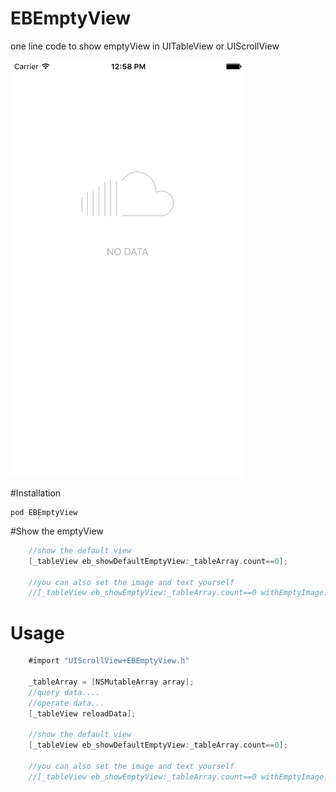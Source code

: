 # EBEmptyView
one line code to show emptyView in UITableView or UIScrollView

![ScreenShot](https://github.com/kaychn126/EBEmptyView/blob/master/Simulator%20Screen%20Shot.png)

#Installation
```
pod EBEmptyView
```

#Show the emptyView
```objective-c
    //show the default view
    [_tableView eb_showDefaultEmptyView:_tableArray.count==0];
    
    //you can also set the image and text yourself
    //[_tableView eb_showEmptyView:_tableArray.count==0 withEmptyImage:@"emptyImage" withEmptyText:@"NO DATA"];
```

# Usage
```objective-c
    #import "UIScrollView+EBEmptyView.h"

    _tableArray = [NSMutableArray array];
    //query data....
    //operate data...
    [_tableView reloadData];
    
    //show the default view
    [_tableView eb_showDefaultEmptyView:_tableArray.count==0];
    
    //you can also set the image and text yourself
    //[_tableView eb_showEmptyView:_tableArray.count==0 withEmptyImage:@"emptyImage" withEmptyText:@"NO DATA"];
```

